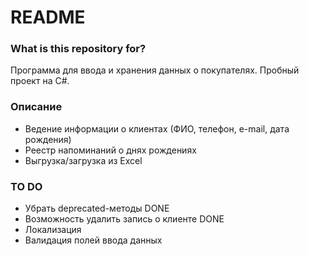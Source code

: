 # README #

### What is this repository for? ###

Программа для ввода и хранения данных о покупателях.
Пробный проект на C#.

### Описание ###

- Ведение информации о клиентах (ФИО, телефон, e-mail, дата рождения)
- Реестр напоминаний о днях рождениях
- Выгрузка/загрузка из Excel

### TO DO ###
- Убрать deprecated-методы DONE
- Возможность удалить запись о клиенте DONE
- Локализация
- Валидация полей ввода данных
